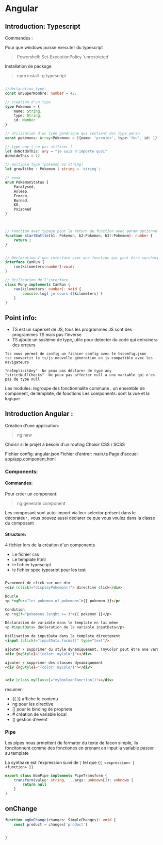# Angular

## Introduction: Typescript

Commandes : 

Pour que windows puisse executer du typescript
> Powershell: Set-ExecutionPolicy 'unrestricted'

Installation de package
> npm install -g typescript


```ts

//déclaration typé:
const unSuperNombre: number = 42;

// création d'un type
type Pokemon = {
    name: String,
    type: String,
    id: Number
}

// utilisation d'un type générique qui contient des type perso
const pokemons: Array<Pokemon> = [{name: 'premier', type:'feu', id: 1}]

// type any ( ne pas utiliser )
let doNotdoThis: any = "je suis n'importe quoi"
doNotdoThis = 12

// multiple type (pokemon ou string)
let growlithe : Pokemon | string = 'string';

// enum
enum PokemonStatus {
    Paralysed,
    Asleep,
    Frozen,
    Burned,
    KO,
    Poisoned
}



// Fonction avec typage pour le return de function avec param optionnel
function startBattle(b1: Pokemon, b2:Pokemon, b3?:Pokemon): number {
    return 2
}


// Déclaration f'une interface avec une fonction qui peut être surcharger si besoin
interface CanRun {
    run(kilometers:number):void;
}

// Utilisation de l'interface
class Pony implements CanRun {
    run(kilometers: number): void {
        console.log(`je cours ${kilometers}`)
    }
}

```

## Point info: 
 - TS est un superset de JS, tous les programmes JS sont des programmes TS
    mais pas l'inverse
 - TS ajoute un système de type, utile pour detecter du code qui entrainera
    des erreurs 


```
Tsc vous permet de config un fichier config avec le tsconfig.json
tsc convertit le ts/js nouvelle génération en js compatible avec les navigateurs

"noImplicitAny"  Ne peux pas déclarer de type any
"strictNullChecks"  Ne peux pas affecter null a une variable qui n'es pas de type null
```


Les modules: regroupe des fonctionnalite commune , un ensemble de component, de template, de fonctions
Les components: sont la vue et la logique 




## Introduction Angular :

Création d'une application:

> ng new <name>

Choisir si le projet à besoin d'un routing
Choisir CSS / SCSS

Fichier config: angular.json
Fichier d'entrer: main.ts
Page d'accueil app/app.component.html

### Components: 
    
#### Commandes: 

Pour créer un component: 

> ng generate component <name>

Les composant sont auto-import via leur selector présent dans le 
décorateur , vous pouvez aussi déclarer ce que vous voulez dans la classe du composant 

#### Structure:
4 fichier lors de la création d'un components
<ul>
    <li>Le fichier css</li>
    <li>Le template html</li>
    <li>le fichier typescript</li>
    <li>le fichier spec typesript pour les test</li>
</ul>




```html

Evenement de click sur une div
<div (click)="displayPokemon()"> directive click</div>

Boucle
<p *ngFor="let pokemon of pokemons">{{ pokemon }}</p>

Condition 
<p *ngIf="pokemons.lenght >= 3">{{ pokemon }}</p>

Déclaration de variable dans le template en lui même
<p #inputData> déclaration de la variable inputData</p>

Utilisation de inputData dans le template directement
<input (click)="inputData.focus()" type="text"/>

ajouter / supprimer du style dynamiquement, (myColor peut être une varaible du script
<div {ngStyle}="{color: myColor}"></div>

ajouter / supprimer des classes dynamiquement
<div {ngStyle}="{color: myColor}"></div>


<div [class.myClasse]="myBooleanFunction()"></div>

```


resumer:
<ul>
<li>{{ }} affiche le contenu</li>
<li>ng pour les directive</li>
<li>[] pour le binding de propriete</li>
<li># création de variable local</li>
<li>() gestion d'event</li>
</ul>


### Pipe

Les pipes nous prmettent de formater du texte de facon simple, ils foncitonnent comme
des fonctiones en prenant en input la variable passer au template

La synthaxe est l'expression suivi de ` | ` tel que `{{ <expression> | <function> }}`


```ts
export class NomPipe implements PipeTransform {
    transform(value: string, ...args: unknown[]): unknown {
        return null
    }
}
```

## onChange
```ts
function ngOnChange(changes: SimpleChanges): void {
    const product = changes['product']
    
    
}
```
